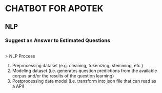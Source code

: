 # CHATBOT FOR APOTEK
## NLP
### Suggest an Answer to Estimated Questions

<br />
> NLP Process

1. Preprocessing dataset (e.g. cleaning, tokenizing, stemming, etc.)
2. Modeling dataset (i.e. generates question predictions from the available corpus and/or the results of the question learning)
3. Postprocessing data model (i.e. transform into json file that can read as a API)